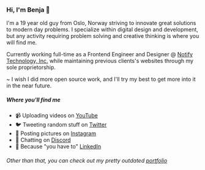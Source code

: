 ### Hi, I'm Benja 👋

I'm a 19 year old guy from Oslo, Norway striving to innovate great solutions to modern day problems. I specialize within digital design and development, but any activity requiring problem solving and creative thinking is where you will find me.

Currently working full-time as a Frontend Engineer and Designer @ <a href="https://notify.me/">Notify Technology, Inc.</a> while maintaining previous clients's websites through my sole proprietorship.

~ I wish I did more open source work, and I'll try my best to get more into it in the near future.

##### Where you'll find me
* 📹 Uploading videos on <a href="https://youtube.com/benjaminakar/">YouTube</a>
* 🐦 Tweeting random stuff on <a href="https://twitter.com/benjaminakar/">Twitter</a>
* 📸 Posting pictures on <a href="https://instagram.com/benjaminakar">Instagram</a>
* 💬 Chatting on <a href="https://discord.gg/2cJk79k">Discord</a>
* 🤵 Because "you have to" <a href="https://www.linkedin.com/in/benjaminakar/">LinkedIn</a>

###### Other than that, you can check out my pretty outdated <a href="https://benjaminakar.com/">portfolio</a>
